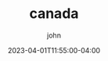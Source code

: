 ---
date: 2023-04-01T11:55:00-04:00
title: "canada"
ab: "CA"
seo_title: "Contact canada Senators and Member of parliament"
description: Contact canada representatives
author: john
url: /canada/
flag: flag.png
weight: 1
layout: country
---